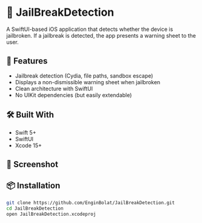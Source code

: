 # 🔐 JailBreakDetection

A SwiftUI-based iOS application that detects whether the device is jailbroken. If a jailbreak is detected, the app presents a warning sheet to the user.

## 🚀 Features

- Jailbreak detection (Cydia, file paths, sandbox escape)
- Displays a non-dismissible warning sheet when jailbroken
- Clean architecture with SwiftUI
- No UIKit dependencies (but easily extendable)

## 🛠️ Built With

- Swift 5+
- SwiftUI
- Xcode 15+

## 📸 Screenshot

## 📦 Installation

```bash
git clone https://github.com/EnginBolat/JailBreakDetection.git
cd JailBreakDetection
open JailBreakDetection.xcodeproj
